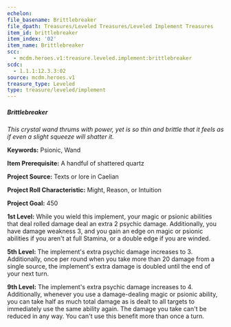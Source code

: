 ```yaml
---
echelon:
file_basename: Brittlebreaker
file_dpath: Treasures/Leveled Treasures/Leveled Implement Treasures
item_id: brittlebreaker
item_index: '02'
item_name: Brittlebreaker
scc:
  - mcdm.heroes.v1:treasure.leveled.implement:brittlebreaker
scdc:
  - 1.1.1:12.3.3:02
source: mcdm.heroes.v1
treasure_type: Leveled
type: treasure/leveled/implement
---
```


##### Brittlebreaker

*This crystal wand thrums with power, yet is so thin and brittle that it feels as if even a slight squeeze will shatter it.*

**Keywords:** Psionic, Wand

**Item Prerequisite:** A handful of shattered quartz

**Project Source:** Texts or lore in Caelian

**Project Roll Characteristic:** Might, Reason, or Intuition

**Project Goal:** 450

**1st Level:** While you wield this implement, your magic or psionic abilities that deal rolled damage deal an extra 2 psychic damage. Additionally, you have damage weakness 3, and you gain an edge on magic or psionic abilities if you aren't at full Stamina, or a double edge if you are winded.

**5th Level:** The implement's extra psychic damage increases to 3. Additionally, once per round when you take more than 20 damage from a single source, the implement's extra damage is doubled until the end of your next turn.

**9th Level:** The implement's extra psychic damage increases to 4. Additionally, whenever you use a damage-dealing magic or psionic ability, you can take half as much total damage as is dealt to all targets to immediately use the same ability again. The damage you take can't be reduced in any way. You can't use this benefit more than once a turn.
